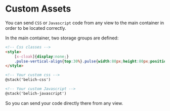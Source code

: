 # Custom Assets 

You can send `CSS` or `Javascript` code from any view to the main container in order to be located correctly.

In the main container, two storage groups are defined:

```html
<!-- Css classes -->
<style>
    [x-cloak]{display:none;}
    .pulse-vertical-align{top:30%}.pulse{width:80px;height:80px;position:fixed;left:50%;margin-left:-50px;top:50%;margin-top:-50px;}.double-bounce1,.double-bounce2{width:100%;height:100%;border-radius:50%;background-color:{{ config('livewire-tables.loadingColor') }};opacity:.6;position:absolute;top:0;left:0;-webkit-animation:sk-bounce 2s infinite ease-in-out;animation:sk-bounce 2s infinite ease-in-out}.double-bounce2{-webkit-animation-delay:-1s;animation-delay:-1s}@-webkit-keyframes sk-bounce{0%,100%{-webkit-transform:scale(0)}50%{-webkit-transform:scale(1)}}@keyframes sk-bounce{0%,100%{transform:scale(0);-webkit-transform:scale(0)}50%{transform:scale(1);-webkit-transform:scale(1)}}
</style>

<!-- Your custom css -->
@stack('belich-css')

<!-- Your custom Javascript -->
@stack('belich-javascript')
```

So you can send your code directly there from any view.
